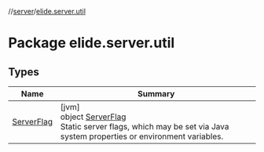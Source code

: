 //[server](../../index.md)/[elide.server.util](index.md)

# Package elide.server.util

## Types

| Name | Summary |
|---|---|
| [ServerFlag](-server-flag/index.md) | [jvm]<br>object [ServerFlag](-server-flag/index.md)<br>Static server flags, which may be set via Java system properties or environment variables. |
